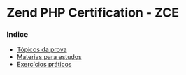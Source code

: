 # Zend PHP Certification - ZCE

### Indice
- [Tópicos da prova](topicos_da_prova.md)
- [Materias para estudos](materias_para_estudos)
- [Exercícios práticos](excercicios_praticos)